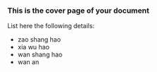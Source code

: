 ### This is the cover page of your document

List here the following details:
* zao shang hao
* xia wu hao
* wan shang hao
* wan an

